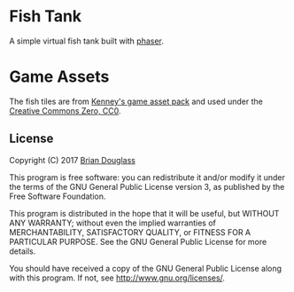 # Fish Tank

A simple virtual fish tank built with [phaser](http://phaser.io).

# Game Assets

The fish tiles are from [Kenney's game asset pack](https://kenney.itch.io/kenney-game-assets-2)
and used under the [Creative Commons Zero, CC0](http://creativecommons.org/publicdomain/zero/1.0/).

## License

Copyright (C) 2017 [Brian Douglass](http://bhdouglass.com/)

This program is free software: you can redistribute it and/or modify it under the terms of the GNU General Public License version 3, as published
by the Free Software Foundation.

This program is distributed in the hope that it will be useful, but WITHOUT ANY WARRANTY; without even the implied warranties of MERCHANTABILITY, SATISFACTORY QUALITY, or FITNESS FOR A PARTICULAR PURPOSE.  See the GNU General Public License for more details.

You should have received a copy of the GNU General Public License along with this program.  If not, see <http://www.gnu.org/licenses/>.
